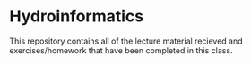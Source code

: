 # Hydroinformatics
This repository contains all of the lecture material recieved and 
exercises/homework that have been completed in this class.

